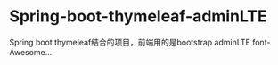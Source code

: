 # Spring-boot-thymeleaf-adminLTE
Spring boot thymeleaf结合的项目，前端用的是bootstrap adminLTE font-Awesome...
